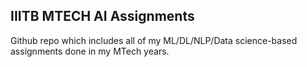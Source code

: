 ## IIITB MTECH AI Assignments

Github repo which includes all of my ML/DL/NLP/Data science-based assignments done in my MTech years.
